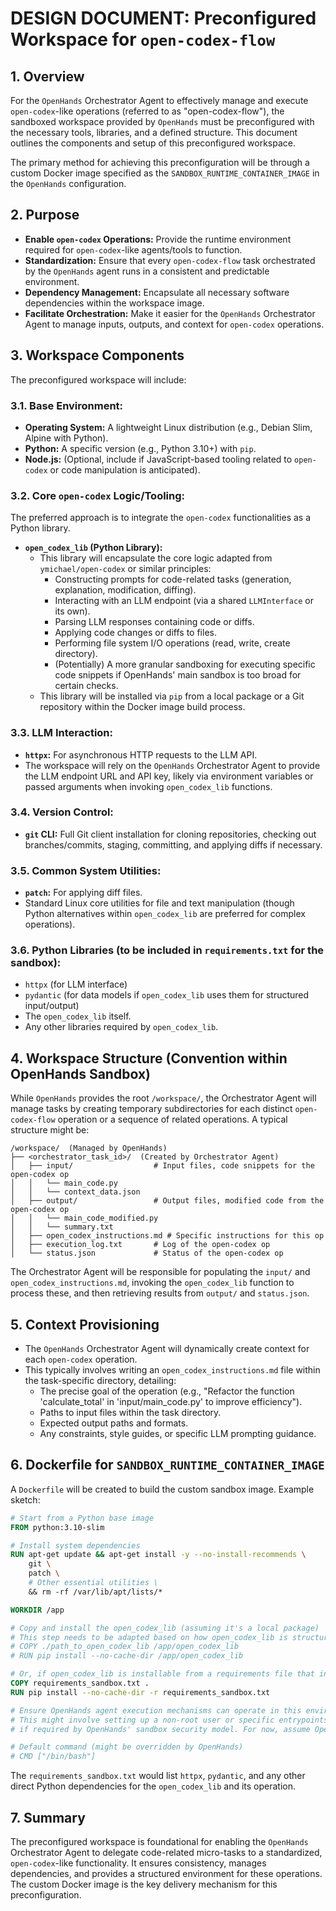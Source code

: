 # DESIGN DOCUMENT: Preconfigured Workspace for `open-codex-flow`

## 1. Overview

For the `OpenHands` Orchestrator Agent to effectively manage and execute `open-codex`-like operations (referred to as "open-codex-flow"), the sandboxed workspace provided by `OpenHands` must be preconfigured with the necessary tools, libraries, and a defined structure. This document outlines the components and setup of this preconfigured workspace.

The primary method for achieving this preconfiguration will be through a custom Docker image specified as the `SANDBOX_RUNTIME_CONTAINER_IMAGE` in the `OpenHands` configuration.

## 2. Purpose

*   **Enable `open-codex` Operations:** Provide the runtime environment required for `open-codex`-like agents/tools to function.
*   **Standardization:** Ensure that every `open-codex-flow` task orchestrated by the `OpenHands` agent runs in a consistent and predictable environment.
*   **Dependency Management:** Encapsulate all necessary software dependencies within the workspace image.
*   **Facilitate Orchestration:** Make it easier for the `OpenHands` Orchestrator Agent to manage inputs, outputs, and context for `open-codex` operations.

## 3. Workspace Components

The preconfigured workspace will include:

### 3.1. Base Environment:
*   **Operating System:** A lightweight Linux distribution (e.g., Debian Slim, Alpine with Python).
*   **Python:** A specific version (e.g., Python 3.10+) with `pip`.
*   **Node.js:** (Optional, include if JavaScript-based tooling related to `open-codex` or code manipulation is anticipated).

### 3.2. Core `open-codex` Logic/Tooling:
The preferred approach is to integrate the `open-codex` functionalities as a Python library.
*   **`open_codex_lib` (Python Library):**
    *   This library will encapsulate the core logic adapted from `ymichael/open-codex` or similar principles:
        *   Constructing prompts for code-related tasks (generation, explanation, modification, diffing).
        *   Interacting with an LLM endpoint (via a shared `LLMInterface` or its own).
        *   Parsing LLM responses containing code or diffs.
        *   Applying code changes or diffs to files.
        *   Performing file system I/O operations (read, write, create directory).
        *   (Potentially) A more granular sandboxing for executing specific code snippets if OpenHands' main sandbox is too broad for certain checks.
    *   This library will be installed via `pip` from a local package or a Git repository within the Docker image build process.

### 3.3. LLM Interaction:
*   **`httpx`:** For asynchronous HTTP requests to the LLM API.
*   The workspace will rely on the `OpenHands` Orchestrator Agent to provide the LLM endpoint URL and API key, likely via environment variables or passed arguments when invoking `open_codex_lib` functions.

### 3.4. Version Control:
*   **`git` CLI:** Full Git client installation for cloning repositories, checking out branches/commits, staging, committing, and applying diffs if necessary.

### 3.5. Common System Utilities:
*   **`patch`:** For applying diff files.
*   Standard Linux core utilities for file and text manipulation (though Python alternatives within `open_codex_lib` are preferred for complex operations).

### 3.6. Python Libraries (to be included in `requirements.txt` for the sandbox):
*   `httpx` (for LLM interface)
*   `pydantic` (for data models if `open_codex_lib` uses them for structured input/output)
*   The `open_codex_lib` itself.
*   Any other libraries required by `open_codex_lib`.

## 4. Workspace Structure (Convention within OpenHands Sandbox)

While `OpenHands` provides the root `/workspace/`, the Orchestrator Agent will manage tasks by creating temporary subdirectories for each distinct `open-codex-flow` operation or a sequence of related operations. A typical structure might be:

```
/workspace/  (Managed by OpenHands)
├── <orchestrator_task_id>/  (Created by Orchestrator Agent)
│   ├── input/                  # Input files, code snippets for the open-codex op
│   │   └── main_code.py
│   │   └── context_data.json
│   ├── output/                 # Output files, modified code from the open-codex op
│   │   └── main_code_modified.py
│   │   └── summary.txt
│   ├── open_codex_instructions.md # Specific instructions for this op
│   ├── execution_log.txt       # Log of the open-codex op
│   └── status.json             # Status of the open-codex op
```
The Orchestrator Agent will be responsible for populating the `input/` and `open_codex_instructions.md`, invoking the `open_codex_lib` function to process these, and then retrieving results from `output/` and `status.json`.

## 5. Context Provisioning

*   The `OpenHands` Orchestrator Agent will dynamically create context for each `open-codex` operation.
*   This typically involves writing an `open_codex_instructions.md` file within the task-specific directory, detailing:
    *   The precise goal of the operation (e.g., "Refactor the function 'calculate_total' in 'input/main_code.py' to improve efficiency").
    *   Paths to input files within the task directory.
    *   Expected output paths and formats.
    *   Any constraints, style guides, or specific LLM prompting guidance.

## 6. Dockerfile for `SANDBOX_RUNTIME_CONTAINER_IMAGE`

A `Dockerfile` will be created to build the custom sandbox image. Example sketch:

```dockerfile
# Start from a Python base image
FROM python:3.10-slim

# Install system dependencies
RUN apt-get update && apt-get install -y --no-install-recommends \
    git \
    patch \
    # Other essential utilities \
    && rm -rf /var/lib/apt/lists/*

WORKDIR /app

# Copy and install the open_codex_lib (assuming it's a local package)
# This step needs to be adapted based on how open_codex_lib is structured
# COPY ./path_to_open_codex_lib /app/open_codex_lib
# RUN pip install --no-cache-dir /app/open_codex_lib

# Or, if open_codex_lib is installable from a requirements file that includes it:
COPY requirements_sandbox.txt .
RUN pip install --no-cache-dir -r requirements_sandbox.txt

# Ensure OpenHands agent execution mechanisms can operate in this environment.
# This might involve setting up a non-root user or specific entrypoints
# if required by OpenHands' sandbox security model. For now, assume OpenHands handles this.

# Default command (might be overridden by OpenHands)
# CMD ["/bin/bash"]
```
The `requirements_sandbox.txt` would list `httpx`, `pydantic`, and any other direct Python dependencies for the `open_codex_lib` and its operation.

## 7. Summary

The preconfigured workspace is foundational for enabling the `OpenHands` Orchestrator Agent to delegate code-related micro-tasks to a standardized, `open-codex`-like functionality. It ensures consistency, manages dependencies, and provides a structured environment for these operations. The custom Docker image is the key delivery mechanism for this preconfiguration.

